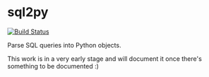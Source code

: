 # sql2py

[![Build Status](https://travis-ci.org/GedRap/sql2py.svg?branch=master)](https://travis-ci.org/GedRap/sql2py)

Parse SQL queries into Python objects.

This work is in a very early stage and will document it once there's something to be documented :)